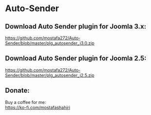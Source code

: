 # Auto-Sender

## Download Auto Sender plugin for Joomla 3.x:               
https://github.com/mostafa272/Auto-Sender/blob/master/plg_autosender_j3.0.zip              
                                
## Download Auto Sender plugin for Joomla 2.5:                          
https://github.com/mostafa272/Auto-Sender/blob/master/plg_autosender_j2.5.zip                 
                         
## Donate:                   
Buy a coffee for me:                  
https://ko-fi.com/mostafashahiri
